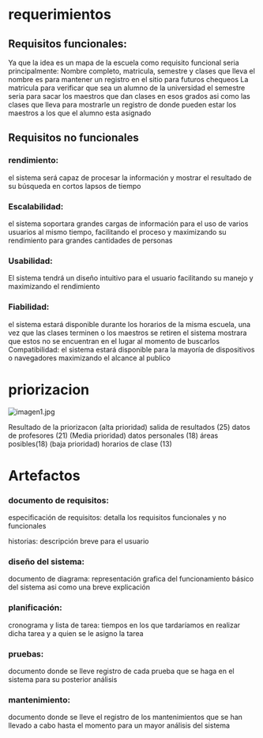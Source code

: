 # requerimientos 
## Requisitos funcionales: 
Ya que la idea es un mapa de la escuela como requisito funcional seria principalmente:
Nombre completo, matricula, semestre y clases que lleva
el nombre es para mantener un registro en el sitio para futuros chequeos
La matricula para verificar que sea un alumno de la universidad
el semestre seria para sacar los maestros que dan clases en esos grados
asi como las clases que lleva para mostrarle un registro de donde pueden estar los maestros a los que el alumno esta asignado

## Requisitos no funcionales 
### **rendimiento:**
el sistema será capaz de procesar la información y mostrar el resultado de su búsqueda en cortos lapsos de tiempo
### **Escalabilidad:**
el sistema soportara grandes cargas de información para el uso de varios usuarios al mismo tiempo, facilitando el proceso y maximizando su rendimiento para grandes cantidades de personas 
### **Usabilidad:** 
El sistema tendrá un diseño intuitivo para el usuario facilitando su manejo y maximizando el rendimiento 
### **Fiabilidad:**
el sistema estará disponible durante los horarios de la misma escuela, una vez que las clases terminen o los maestros se retiren el sistema mostrara que estos no se encuentran en el lugar al momento de buscarlos 
Compatibilidad: 
el sistema estará disponible para la mayoría de dispositivos o navegadores maximizando el alcance al publico 
# priorizacion 
![imagen1.jpg](Documentos/1.6Imagenes/imagen1.jpg)


Resultado de la priorizacon 
(alta prioridad)
salida de resultados (25)
datos de profesores (21)
(Media prioridad)
datos personales (18)
áreas posibles(18)
(baja prioridad)
horarios de clase (13)

# Artefactos

### documento de requisitos:

especificación de requisitos: detalla los requisitos funcionales y no funcionales 

historias: descripción breve para el usuario 

### diseño del sistema:

documento de diagrama: representación grafica del funcionamiento básico del sistema asi como una breve explicación 

### planificación:

cronograma y lista de tarea: tiempos en los que tardaríamos en realizar dicha tarea y a quien se le asigno la tarea 

### pruebas: 

documento donde se lleve registro de cada prueba que se haga en el sistema para su posterior análisis

### mantenimiento:

documento donde se lleve el registro de los mantenimientos que se han llevado a cabo hasta el momento para un mayor análisis del sistema 





